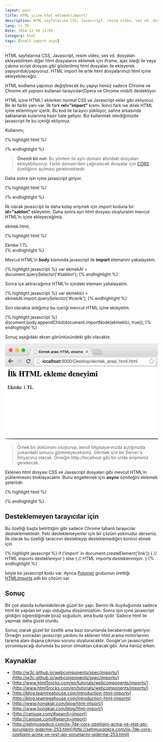 ```yaml
---
layout: post
title: HTML içine html eklemek(import)
description: HTML sayfalarına CSS, Javascript, resim video, ses vd. dosyaları ekleyebilirken diğer html dosyalarını eklemek için iframe, ajax isteği ile veya çakma script dosyası gibi gösterilmiş html dosyaları ile ekleyerek yapıyorduk. HTML import ile artık html dosyalarımızı html içine ekleyebileceğiz.
lang: tr_TR
Date: 2014-12-30 11:05
Category: html
tags: [html5 import asyn]
---
```



HTML sayfalarına CSS, Javascript, resim video, ses vd. dosyaları ekleyebilirken diğer html dosyalarını eklemek için iframe, ajax isteği ile veya çakma script dosyası gibi gösterilmiş html dosyaları ile ekleyerek yapıyorduk/yapıyoruz. HTML import ile artık html dosyalarımızı html içine ekleyebileceğiz.

HTML kodlama yapımızı değiştirecek bu yapıyı henüz sadece Chrome ve Chrome alt yapısını kullanan tarayıcılar(Opera ve Chrome mobil) destekliyor. 

HTML içine HTML'i eklerken normal CSS ve Javascript ekler gibi ekliyoruz. Bir iki farklı yanı var. İlk fark **rel="import"** kısmı. İkinci fark ise direk HTML içine eklenmiyor içerik. Bu kod ile tarayıcı yüklüyor, sahne arkasında saklanarak kulanıma hazır hale geliyor. Biz kullanmak istediğimizde javascript ile bu içeriği ekliyoruz.

Kullanımı;

{% highlight html %}
<head>
  <link rel="import" href="/sablonlar/ekmek.html">
</head>
{% endhighlight %}

> **Önemli bir not:** Bu yöntem ile aynı domain altındaki dosyaları ekleyebiliyoruz. Farklı domain'den çağıralacak dosyalar için [CORS](http://en.wikipedia.org/wiki/Cross-origin_resource_sharing) özelliğinin açılması gerekmektedir.

Daha sonra işin içine javascript giriyor. 

{% highlight html %}
<link rel="import" id="sablon" href="ekmek.html">
{% endhighlight %}

İlk olarak javascript ile daha kolay erişmek için import koduna bir **id="sablon"** ekleyelim. Daha sonra ayrı html dosyası oluşturalım mevcut HTML'in içine ekleyeceğimiz. 

ekmek.html;

{% highlight html %}
<section id="icerik">Ekmke 1 TL</section>
{% endhighlight %}

Mevcut HTML'in **body** kısmında javascript ile **import** elemanını yakalayalım.

{% highlight javascript %}
var ekmekAl = document.querySelector('#sablon');
{% endhighlight %}

Sonra içe aktracağımız HTML'in içindeki elemanı yakalayalım. 

{% highlight javascript %}
var ekmekIci = ekmekAl.import.querySelector('#icerik');
{% endhighlight %}

Son olarakta aldığımız bu içeriği mevcut HTML içine ekleyelim.

{% highlight javascript %}
document.body.appendChild(document.importNode(ekmekIci, true));
{% endhighlight %}

Sonuç aşağıdaki ekran görüntüsündeki gibi olacaktır. 

![HTML import][import]

> Örnek bir dokümanı oluşturup, kendi bilgisayarınızda açtığınızda yukarıdaki sonucu göremeyeceksiniz. Görmek için bir Server'a ihtiyacınız olacak. Örneğin http://localhost gibi bir urlde erişmeniz gerekecek.

Eklenen html dosyası CSS ve Javascript dosyaları gibi mevcut HTML'in yüklenmesini bloklayacaktır.  Bunu engellemek için **async** özniteğini eklemek yeterlidir.

{% highlight html %}
<link rel="import" id="sablon" href="ekmek.html" async>
{% endhighlight %}

## Desteklemeyen tarayıcılar için 

Bu özelliği başta belirttiğim gibi sadece Chrome tabanlı tarayıcılar desteklemektedir. Peki desteklemeyenler için bir çözüm yokmudur derseniz.  İlk olarak bu özelliği taracının destekleyip desteklemediğini kontrol etmek için

{% highlight javascript %}
if ('import' in document.createElement('link')) {
    // HTML imports destekleniyor
} else {
    // HTML imports desteklenmiyor.
}
{% endhighlight %}

böyle bir javascript kodu var. Ayrıca [Polymer](https://www.polymer-project.org/) grubunun ürettiği [HTMLImports](https://github.com/polymer/HTMLImports) adlı bir çözüm var. 

## Sonuç

Bir çok alanda kullanılabilecek güzel bir yapı. Benim ilk duyduğumda sadece html ile yapılan bir yapı olduğunu düşünmüştüm. Sonra işin içine javascript girdiğini öğrendiğimde biraz soğudum, ama buda iyidir. Sadece html ile yapmak daha güzel olurdu. 

Sonuç olarak güzel bir özellik ama bazı sorunlarıda beraberinde getiriyor. Örneğin sonradan javascript yardımı ile eklenen html arama motorlarının tarama alanı dışana çıkması sorunu oluşturacaktır. Google'un javascriptleri yorumlayacağı durumda bu sorun olmaktan çıkacak gibi. Ama henüz erken.


## Kaynaklar

 - [http://w3c.github.io/webcomponents/spec/imports/](http://w3c.github.io/webcomponents/spec/imports/)
 - [http://www.html5rocks.com/en/tutorials/webcomponents/imports/](http://www.html5rocks.com/en/tutorials/webcomponents/imports/)
 - [http://blog.teamtreehouse.com/introduction-html-imports](http://blog.teamtreehouse.com/introduction-html-imports)
 - [http://www.hongkiat.com/blog/html-import/](http://www.hongkiat.com/blog/html-import/)
 - [http://caniuse.com/#search=import](http://caniuse.com/#search=import)
 - [http://sehmusgokce.com/iis-7de-cors-ozelligini-acma-ve-rest-api-sorunlarini-giderme-253.html](http://sehmusgokce.com/iis-7de-cors-ozelligini-acma-ve-rest-api-sorunlarini-giderme-253.html)

[import]: /images/html_import.jpg
